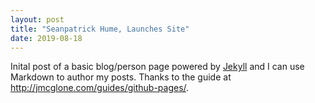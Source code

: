 ```yaml
---
layout: post
title: "Seanpatrick Hume, Launches Site"
date: 2019-08-18
---
```


Inital post of a basic blog/person page powered by [Jekyll](http://jekyllrb.com) and I can use Markdown to author my posts. Thanks to the guide at http://jmcglone.com/guides/github-pages/.
